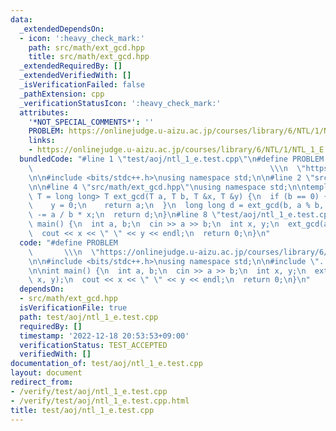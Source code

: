 ```yaml
---
data:
  _extendedDependsOn:
  - icon: ':heavy_check_mark:'
    path: src/math/ext_gcd.hpp
    title: src/math/ext_gcd.hpp
  _extendedRequiredBy: []
  _extendedVerifiedWith: []
  _isVerificationFailed: false
  _pathExtension: cpp
  _verificationStatusIcon: ':heavy_check_mark:'
  attributes:
    '*NOT_SPECIAL_COMMENTS*': ''
    PROBLEM: https://onlinejudge.u-aizu.ac.jp/courses/library/6/NTL/1/NTL_1_E
    links:
    - https://onlinejudge.u-aizu.ac.jp/courses/library/6/NTL/1/NTL_1_E
  bundledCode: "#line 1 \"test/aoj/ntl_1_e.test.cpp\"\n#define PROBLEM           \
    \                                                     \\\n  \"https://onlinejudge.u-aizu.ac.jp/courses/library/6/NTL/1/NTL_1_E\"\
    \n\n#include <bits/stdc++.h>\nusing namespace std;\n\n#line 2 \"src/math/ext_gcd.hpp\"\
    \n\n#line 4 \"src/math/ext_gcd.hpp\"\nusing namespace std;\n\ntemplate <typename\
    \ T = long long> T ext_gcd(T a, T b, T &x, T &y) {\n  if (b == 0) {\n    x = 1;\n\
    \    y = 0;\n    return a;\n  }\n  long long d = ext_gcd(b, a % b, y, x);\n  y\
    \ -= a / b * x;\n  return d;\n}\n#line 8 \"test/aoj/ntl_1_e.test.cpp\"\n\nint\
    \ main() {\n  int a, b;\n  cin >> a >> b;\n  int x, y;\n  ext_gcd(a, b, x, y);\n\
    \  cout << x << \" \" << y << endl;\n  return 0;\n}\n"
  code: "#define PROBLEM                                                         \
    \       \\\n  \"https://onlinejudge.u-aizu.ac.jp/courses/library/6/NTL/1/NTL_1_E\"\
    \n\n#include <bits/stdc++.h>\nusing namespace std;\n\n#include \"../../src/math/ext_gcd.hpp\"\
    \n\nint main() {\n  int a, b;\n  cin >> a >> b;\n  int x, y;\n  ext_gcd(a, b,\
    \ x, y);\n  cout << x << \" \" << y << endl;\n  return 0;\n}\n"
  dependsOn:
  - src/math/ext_gcd.hpp
  isVerificationFile: true
  path: test/aoj/ntl_1_e.test.cpp
  requiredBy: []
  timestamp: '2022-12-18 20:53:53+09:00'
  verificationStatus: TEST_ACCEPTED
  verifiedWith: []
documentation_of: test/aoj/ntl_1_e.test.cpp
layout: document
redirect_from:
- /verify/test/aoj/ntl_1_e.test.cpp
- /verify/test/aoj/ntl_1_e.test.cpp.html
title: test/aoj/ntl_1_e.test.cpp
---
```

